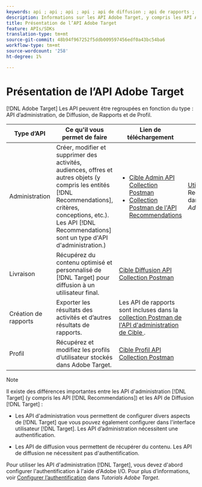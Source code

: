 ```yaml
---
keywords: api ; api ; api ; api ; api de diffusion ; api de rapports ; api de profil ; api
description: Informations sur les API Adobe Target, y compris les API Admin, Diffusion, Rapports et Profil.
title: Présentation de l’API Adobe Target
feature: APIs/SDKs
translation-type: tm+mt
source-git-commit: 48b94f967252f5ddb009597456edf0a43bc54ba6
workflow-type: tm+mt
source-wordcount: '258'
ht-degree: 1%

---
```



# Présentation de l’API Adobe Target

[!DNL Adobe Target] Les API peuvent être regroupées en fonction du type : API d’administration, de Diffusion, de Rapports et de Profil.

| Type d’API | Ce qu&#39;il vous permet de faire | Lien de téléchargement | Autres liens utiles |
| --- | --- | --- |--- |
| Administration | Créer, modifier et supprimer des activités, audiences, offres et autres objets (y compris les entités [!DNL Recommendations], critères, conceptions, etc.). Les API [!DNL Recommendations] sont un type d&#39;API d&#39;administration.) | <UL><li>[Cible Admin API Collection Postman](https://developers.adobetarget.com/api/#admin-postman-collection)</li><li>[Collection Postman de l&#39;API Recommendations](https://developers.adobetarget.com/api/recommendations/#section/Postman)</li></ul> | [Utiliser les ](https://experienceleague.adobe.com/docs/target-learn/recommendations-api-tutorial/recs-api-overview.html) API Recommendations dans  *les Tutorials Adobe Target* |
| Livraison | Récupérez du contenu optimisé et personnalisé de [!DNL Target] pour diffusion à un utilisateur final. | [Cible Diffusion API Collection Postman](https://developers.adobetarget.com/api/delivery-api/#section/Getting-Started/Postman-Collection) |  |
| Création de rapports | Exporter les résultats des activités et d’autres résultats de rapports. | Les API de rapports sont incluses dans la [collection Postman de l&#39;API d&#39;administration de Cible ](https://developers.adobetarget.com/api/#admin-postman-collection). |  |
| Profil | Récupérez et modifiez les profils d’utilisateur stockés dans Adobe Target. | [Cible Profil API Collection Postman](https://developers.adobetarget.com/api/#profiles) |  |

>[!NOTE]
>
>Il existe des différences importantes entre les API d&#39;administration [!DNL Target] (y compris les API [!DNL Recommendations]) et les API de Diffusion [!DNL Target] :
>
>* Les API d&#39;administration vous permettent de configurer divers aspects de [!DNL Target] que vous pouvez également configurer dans l&#39;interface utilisateur [!DNL Target]. Les API d’administration nécessitent une authentification.
   >
   >
* Les API de diffusion vous permettent de récupérer du contenu. Les API de diffusion ne nécessitent pas d&#39;authentification.
>
>
Pour utiliser les API d&#39;administration [!DNL Target], vous devez d&#39;abord configurer l&#39;authentification à l&#39;aide d&#39;Adobe I/O. Pour plus d’informations, voir [Configurer l’authentification](https://experienceleague.adobe.com/docs/target-learn/tutorials/apis/configure-io-target-integration.html) dans *Tutorials Adobe Target*.
